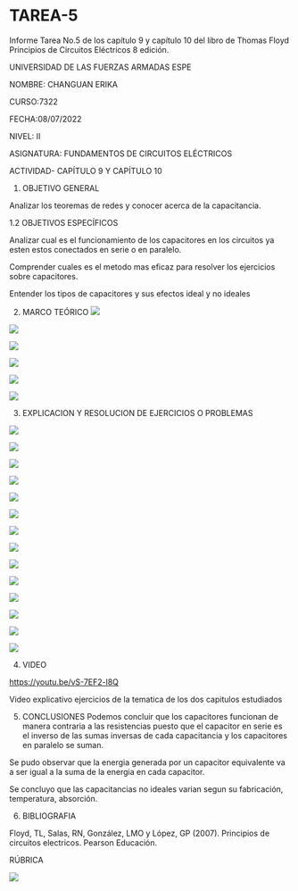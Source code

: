 # TAREA-5
Informe Tarea No.5 de los capítulo 9 y capítulo 10 del libro de Thomas Floyd Principios de Circuitos Eléctricos 8 edición.

 UNIVERSIDAD DE LAS FUERZAS ARMADAS ESPE
 
NOMBRE: CHANGUAN ERIKA

CURSO:7322

FECHA:08/07/2022

NIVEL: II

ASIGNATURA: FUNDAMENTOS DE CIRCUITOS ELÉCTRICOS

ACTIVIDAD- CAPÍTULO 9 Y CAPÍTULO 10

1. OBJETIVO GENERAL

Analizar los teoremas de redes y conocer acerca de la capacitancia.

1.2 OBJETIVOS ESPECÍFICOS

Analizar cual es el funcionamiento de los capacitores en los circuitos ya esten estos conectados en serie o en paralelo.

Comprender cuales es el metodo mas eficaz para resolver los ejercicios sobre capacitores.

Entender los tipos de capacitores y sus efectos ideal y no ideales

2. MARCO TEÓRICO
![](https://github.com/erichanguan/TAREA-5/blob/main/ejercicios/cap9.1.png)

![](https://github.com/erichanguan/TAREA-5/blob/main/ejercicios/cap9.2.png)

![](https://github.com/erichanguan/TAREA-5/blob/main/ejercicios/cap9.3.png)

![](https://github.com/erichanguan/TAREA-5/blob/main/ejercicios/cap10.1.png)

![](https://github.com/erichanguan/TAREA-5/blob/main/ejercicios/cap10.2.png)

![](https://github.com/erichanguan/TAREA-5/blob/main/ejercicios/cap10.3.png)




3. EXPLICACION Y RESOLUCION DE EJERCICIOS O PROBLEMAS

![](https://github.com/erichanguan/TAREA-5/blob/main/ejercicios/9.1%20cap9.png)

![](https://github.com/erichanguan/TAREA-5/blob/main/ejercicios/9.2%20cap9.png)

![](https://github.com/erichanguan/TAREA-5/blob/main/ejercicios/9.3%20cap9.png)

![](https://github.com/erichanguan/TAREA-5/blob/main/ejercicios/9.4%20cap9.png)

![](https://github.com/erichanguan/TAREA-5/blob/main/ejercicios/9.5%20cap9.png)

![](https://github.com/erichanguan/TAREA-5/blob/main/ejercicios/9.6%20cap9.png)

![](https://github.com/erichanguan/TAREA-5/blob/main/ejercicios/9.7%20cap9.png)

![](https://github.com/erichanguan/TAREA-5/blob/main/ejercicios/9.8%20cap9.png)

![](https://github.com/erichanguan/TAREA-5/blob/main/ejercicios/9.9%20cap9.png)

![](https://github.com/erichanguan/TAREA-5/blob/main/ejercicios/9.10%20cap9.png)

![](https://github.com/erichanguan/TAREA-5/blob/main/ejercicios/10.1%20cap10.png)

![](https://github.com/erichanguan/TAREA-5/blob/main/ejercicios/10.2%20cap10.png)

![](https://github.com/erichanguan/TAREA-5/blob/main/ejercicios/10.3%20cap10.png)

![](https://github.com/erichanguan/TAREA-5/blob/main/ejercicios/10.4%20cap10.png)

4. VIDEO

https://youtu.be/vS-7EF2-l8Q

Video explicativo ejercicios de la tematica de los dos capitulos estudiados

5. CONCLUSIONES
Podemos concluir que los capacitores funcionan de manera contraria a las resistencias 
puesto que el capacitor en serie es el inverso de las sumas inversas de cada capacitancia y 
los capacitores en paralelo se suman.

Se pudo observar que la energia generada por un capacitor equivalente va a ser igual a la 
suma de la energia en cada capacitor.

Se concluyo que las capacitancias no ideales varian segun su fabricación, temperatura, absorción.

6. BIBLIOGRAFIA

Floyd, TL, Salas, RN, González, LMO y López, GP (2007). Principios de circuitos electricos. Pearson Educación.

RÚBRICA

![](https://github.com/doalulema/InformeTarea/blob/main/Tarea.png)

